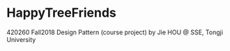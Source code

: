 # HappyTreeFriends
 420260 Fall2018 Design Pattern (course project) by Jie HOU @ SSE, Tongji University
